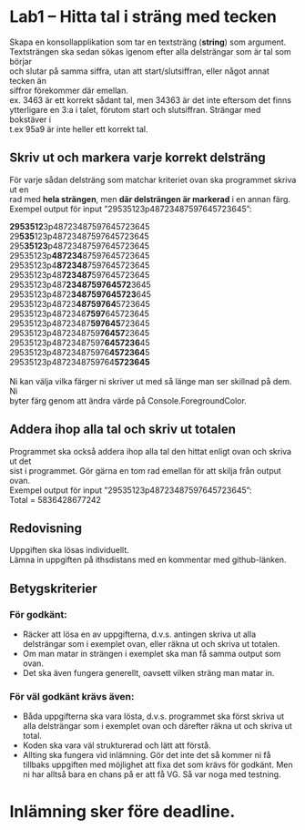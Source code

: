 # Lab1 – Hitta tal i sträng med tecken 
Skapa en konsollapplikation som tar en textsträng (**string**) som argument. </br>
Textsträngen ska sedan sökas igenom efter alla delsträngar som är tal som börjar </br>
och slutar på samma siffra, utan att start/slutsiffran, eller något annat tecken än </br>
siffror förekommer där emellan. </br>
ex. 3463 är ett korrekt sådant tal, men 34363 är det inte eftersom det finns </br>
ytterligare en 3:a i talet, förutom start och slutsiffran. Strängar med bokstäver i </br>
t.ex 95a9 är inte heller ett korrekt tal. </br>
 
## Skriv ut och markera varje korrekt delsträng 
För varje sådan delsträng som matchar kriteriet ovan ska programmet skriva ut en </br>
rad med **hela strängen**, men **där delsträngen är markerad** i en annan färg. </br>
Exempel output för input ”29535123p48723487597645723645”: </br>

**2953512**3p48723487597645723645 </br>
29**535**123p48723487597645723645 </br>
295**35123**p48723487597645723645 </br>
29535123p**487234**87597645723645 </br>
29535123p4**872348**7597645723645 </br>
29535123p48**723487**597645723645 </br>
29535123p487**2348759764572**3645 </br>
29535123p4872**3487597645723**645 </br>
29535123p48723**48759764**5723645 </br>
29535123p4872348**7597**645723645 </br>
29535123p48723487**597645**723645 </br>
29535123p4872348759**76457**23645</br>
29535123p48723487597**6457236**45 </br>
29535123p487234875976**4572364**5 </br>
29535123p4872348759764**5723645** </br>
</br>
Ni kan välja vilka färger ni skriver ut med så länge man ser skillnad på dem. Ni </br>
byter färg genom att ändra värde på Console.ForegroundColor. </br>

## Addera ihop alla tal och skriv ut totalen
Programmet ska också addera ihop alla tal den hittat enligt ovan och skriva ut det </br>
sist i programmet. Gör gärna en tom rad emellan för att skilja från output ovan. </br>
Exempel output för input ”29535123p48723487597645723645”: </br>
Total = 5836428677242 </br>

## Redovisning
Uppgiften ska lösas individuellt. </br>
Lämna in uppgiften på ithsdistans med en kommentar med github-länken. </br>

## Betygskriterier 
### För godkänt:
* Räcker att lösa en av uppgifterna, d.v.s. antingen skriva ut alla delsträngar som i exemplet ovan, eller räkna ut och skriva ut totalen.
* Om man matar in strängen i exemplet ska man få samma output som ovan.
* Det ska även fungera generellt, oavsett vilken sträng man matar in.
### För väl godkänt krävs även:
* Båda uppgifterna ska vara lösta, d.v.s. programmet ska först skriva ut alla delsträngar som i exemplet ovan och därefter räkna ut och skriva ut total.
* Koden ska vara väl strukturerad och lätt att förstå.
* Allting ska fungera vid inlämning. Gör det inte det så kommer ni få tillbaks uppgiften med möjlighet att fixa det som krävs för godkänt. Men ni har alltså bara en chans på er att få VG. Så var noga med testning.
# Inlämning sker före deadline.